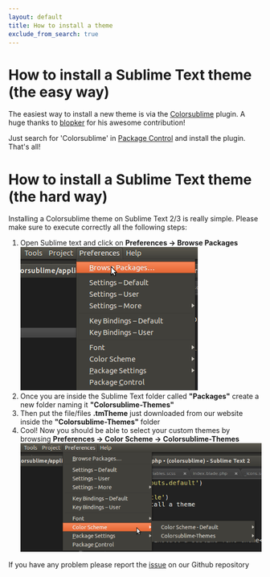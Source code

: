 ```yaml
---
layout: default
title: How to install a theme
exclude_from_search: true
---
```

# How to install a Sublime Text theme (the easy way)

The easiest way to install a new theme is via the [Colorsublime](https://github.com/Colorsublime/Colorsublime-Plugin) plugin.
A huge thanks to [blopker](http://blopker.com) for his awesome contribution!

Just search for 'Colorsublime' in [Package Control](https://sublime.wbond.net/installation) and install the plugin. That's all!

# How to install a Sublime Text theme (the hard way)

Installing a Colorsublime theme on Sublime Text 2/3 is really simple.
Please make sure to execute correctly all the following steps:

1.  Open Sublime text and click on
    **Preferences -> Browse Packages** ![](/assets/img/browse-package.png)
2.  Once you are inside the Sublime Text folder called **"Packages"** create a new folder naming it **"Colorsublime-Themes"**
3.  Then put the file/files **.tmTheme** just downloaded from our website inside the **"Colorsublime-Themes"** folder
4.  Cool! Now you should be able to select your custom themes by browsing
    **Preferences -> Color Scheme -> Colorsublime-Themes** ![](/assets/img/Colorsublime-Themes.png)

If you have any problem please report the [issue](https://github.com/Colorsublime/Colorsublime-Plugin/issues) on our Github repository